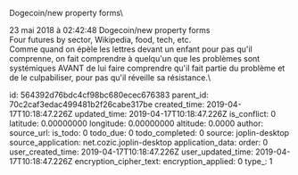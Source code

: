 Dogecoin/new property forms\

23 mai 2018 à 02:42:48
Dogecoin/new property forms\
Four futures by sector, Wikipedia, food, tech, etc.\
Comme quand on épèle les lettres devant un enfant pour pas qu\'il
comprenne, on fait comprendre à quelqu\'un que les problèmes sont
systémiques AVANT de lui faire comprendre qu\'il fait partie du problème
et de le culpabiliser, pour pas qu\'il réveille sa résistance.\


id: 564392d76bdc4cf98bc680ecec676383
parent_id: 70c2caf3edac499481b2f26cabe317be
created_time: 2019-04-17T10:18:47.226Z
updated_time: 2019-04-17T10:18:47.226Z
is_conflict: 0
latitude: 0.00000000
longitude: 0.00000000
altitude: 0.0000
author: 
source_url: 
is_todo: 0
todo_due: 0
todo_completed: 0
source: joplin-desktop
source_application: net.cozic.joplin-desktop
application_data: 
order: 0
user_created_time: 2019-04-17T10:18:47.226Z
user_updated_time: 2019-04-17T10:18:47.226Z
encryption_cipher_text: 
encryption_applied: 0
type_: 1